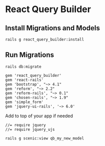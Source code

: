 # React Query Builder

## Install Migrations and Models
`rails g react_query_builder:install`

## Run Migrations
`rails db:migrate`


```
gem 'react_query_builder'
gem 'react-rails'
gem 'bootstrap', "~> 4.1"
gem 'reform', "~> 2.2"
gem 'reform-rails', "~> 0.1"
gem 'chosen-rails', "~> 1.9"
gem 'simple_form'
gem 'jquery-ui-rails', '~> 6.0'
```

Add to top of your app if needed
```
//= require jquery
//= require jquery_ujs
```



```
rails g scenic:view qb_my_new_model
```